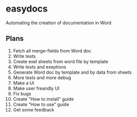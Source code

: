 # easydocs
 Automating the creation of documentation in Word
## Plans
1. Fetch all merge-fields from Word doc
2. Write tests
3. Create exel sheets from word file by template
4. Write tests and exeptions
5. Generate Word doc by template and by data from sheets
6. More tests and more debug
7. Make a UI
8. Make user freandly UI
9. Fix bugs
10. Create "How to install" guide
11. Create "How to use" guide
12. Get some feedback